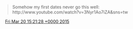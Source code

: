 > Somehow my first dates never go this well: http://www\.youtube\.com/watch?v\=3Nyr1Ao7iZA&sns\=tw

<img src="../../media/tweet.ico" width="12" /> [Fri Mar 20 15:21:28 +0000 2015](https://twitter.com/DromerDenker/status/578939419719282688)